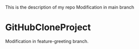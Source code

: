 This is the description of my repo
Modification in main branch
# GitHubCloneProject
Modification in feature-greeting branch.

